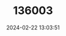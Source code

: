 ---
title: "136003"
category: "Litoria myola"
draft: false
date: 2024-02-22 13:03:51
languages:
  English: ["Kuranda Tree Frog"]
---
